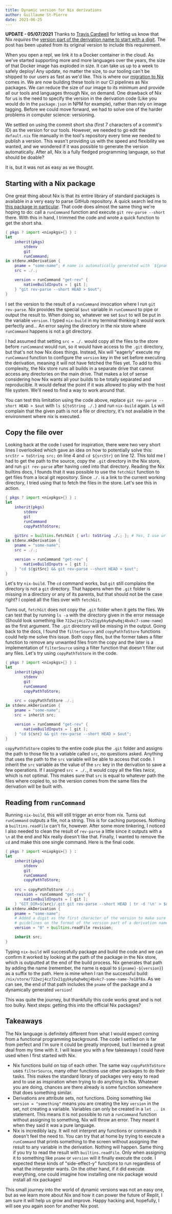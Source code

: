 ```yaml
---
title: Dynamic version for Nix derivations
author: Guillaume St-Pierre
date: 2021-06-25
---
```


**UPDATE - 05/07/2021** Thanks to [Travis Cardwell](https://www.extrema.is/) for letting us know that Nix _requires_ the [version part of the derivation name to start with a digit](https://nixos.org/manual/nixpkgs/stable/#sec-package-naming). The post has been upated from its original version to include this requirement. 

When you open a repl, we link it to a Docker container in the cloud. As we've started supporting more and more languages over the years, the size of that Docker image has exploded in size. It can take us up to a week to safely deploy! Any update, no matter the size, to our tooling can't be shipped to our users as fast as we'd like. This is where our [migration to Nix](https://blog.replit.com/nix) comes in. We are now building these tools in our CI pipelines as Nix packages. We can reduce the size of our image to its minimum and provide all our tools and languages through Nix, on demand. One drawback of Nix for us is the need to specify the version in the derivation code (Like you would do in the `package.json` in NPM for example), rather than rely on image tagging. Before we could move forward, we had to solve one of the harder problems in computer science: versioning.

We settled on using the commit short sha (first 7 characters of a commit's ID) as the version for our tools. However, we needed to go edit the `default.nix` file manually in the tool's repository every time we needed to publish a version. This wasn't providing us with the speed and flexibility we wanted, and we wondered if it was possible to generate the version automatically. After all, Nix is a fully fledged programming language, so that should be doable?

It is, but it was not as easy as we thought.

## Starting with a Nix package
One great thing about Nix is that its entire library of standard packages is available in a very easy to parse GitHub repository. A quick search led me to [this package in particular](https://github.com/NixOS/nixpkgs/blob/master/pkgs/build-support/fetchgitlocal/default.nix). That code does almost the same thing we're hoping to do: call a `runCommand` function and execute `git rev-parse --short` there. With this in hand, I trimmed the code and wrote a quick function to get the short sha.

```nix
{ pkgs ? import <nixpkgs>{} } :
let
    inherit(pkgs)
    	stdenv
        git
        runCommand;
in stdenv.mkDerivation {
    pname = "some-name"; # name is automatically generated with `${pname}-${version}`. Setting name instead would remove the version from it.
    src = ./.;

    version = runCommand "get-rev" {
        nativeBuildInputs = [ git ];
    } "git rev-parse --short HEAD > $out";
} 
```

I set the version to the result of a `runCommand` invocation where I run `git rev-parse`. Nix provides the special `$out` variable in `runCommand` to pipe or output the result to. When doing so, whatever we set `$out` to will be put in the variable `version`. I typed `nix-build` in my terminal thinking it would work perfectly and... An error saying the directory in the nix store where `runCommand` happens is not a git directory.

I had assumed that setting `src = ./.` would copy all the files to the store before `runCommand` would run, so it would have access to the `.git` directory, but that's not how Nix does things. Instead, Nix will "eagerly" execute my `runCommand` function to configure the `version` key in the set before executing the derivation, meaning it will not have fetched the files yet. To add to this complexity, the Nix store runs all builds in a separate drive that cannot access any directories on the main drive. That makes a lot of sense considering how Nix wants all your builds to be totally separated and reproducible. It would defeat the point if it was allowed to play with the host file system. We'll need to find a way to work around that.

You can test this limitation using the code above, replace `git rev-parse --short HEAD > $out` with `ls ${toString ./.}` and run `nix-build` again. Ls will complain that the given path is not a file or directory, it's not available in the environment where nix is executed.

## Copy the file over
Looking back at the code I used for inspiration, there were two very short lines I overlooked which gave an idea on how to potentially solve this: `srcStr = toString src;` on line 4 and `cd ${srcStr}` on line 12. This told me I had to get the path to the source, copy the `.git` directory in the Nix store, and run `git rev-parse` after having `cd`ed into that directory. Reading the Nix builtins docs, I founds that it was possible to use the `fetchGit` function to get files from a local git repository. Since `./.` is a link to the current working directory, I tried using that to fetch the files in the store. Let's see this in action.

```nix
{ pkgs ? import <nixpkgs>{} } :
let
    inherit(pkgs)
    	stdenv
        git
        runCommand
        copyPathToStore;
	
	gitSrc = builtins.fetchGit { url: toString ./.; }; # Yes, I use url with an absolute file path
in stdenv.mkDerivation {
    pname = "some-name";
    src = ./.;

    version = runCommand "get-rev" {
        nativeBuildInputs = [ git ];
    } "cd ${gitSrc} && git rev-parse --short HEAD > $out";
} 
```

Let's try `nix-build`. The `cd` command works, but `git` still complains the directory is not a `git` directory. That happens when the `.git` folder is missing in a directory or any of its parents, but that should not be the case right? I copied all the files over with `fetchGit`.

Turns out, `fetchGit` does not copy the `.git` folder when it gets the files. We can test that by running `ls -a` with the directory given in the error message (Should look something like `722wzj4cz72v21gybky6qhw0qj4bvkc7-some-name`) as the first argument. The `.git` directory will be missing in the output. Going back to the docs, I found the `filterSource` and `copyPathToStore` functions could help me solve this issue. Both copy files, but the former takes a filter function to remove any unwanted files from the copy and the later is a implementation of `filterSource` using a filter function that doesn't filter out any files. Let's try using `copyPathToStore` in the code.

```nix
{ pkgs ? import <nixpkgs>{} } :
let
    inherit(pkgs)
    	stdenv
        git
        runCommand
        copyPathToStore;
	
	src = copyPathToStore ./.;
in stdenv.mkDerivation {
    pname = "some-name";
    src = inherit src;

    version = runCommand "get-rev" {
        nativeBuildInputs = [ git ];
    } "cd ${src} && git rev-parse --short HEAD > $out";
} 
```

`copyPathToStore` copies to the entire code plus the `.git` folder and assigns the path to those file to a vatiable called `src`, no questions asked. Anything that uses the path to the `src` variable will be able to access that code. I inherit the `src` variable as the value of the `src` key in the derivation to save a few operations. If I assigned `src = ./.`, it would copy all the files _twice_, which is not optimal. This makes sure that `src` is equal to whatever path the files where copied to, so the version comes from the same files the derivation will be built with.

## Reading from `runCommand`
Running `nix-build`, this will still trigger an error from nix. Turns out `runCommand` outputs a file, not a string. This is for caching purposes. Nothing a `builtins.readFile` can't fix, however. After some more tinkering, I noticed I also needed to clean the result of `rev-parse` a little since it outputs with a `\n` at the end and Nix really doesn't like that. Finally, I wanted to remove the `cd` and make this one single command. Here is the final code.

```nix
{ pkgs ? import <nixpkgs>{} } :
let
    inherit(pkgs)
    	stdenv
        git
        runCommand
        copyPathToStore;
	
	src = copyPathToStore ./.;
	revision = runCommand "get-rev" {
        nativeBuildInputs = [ git ];
    } "GIT_DIR=${src}/.git git rev-parse --short HEAD | tr -d '\n' > $out";
in stdenv.mkDerivation {
    pname = "some-name";
    # Added a digit as the first character of the version to make sure to follow Nix's
    # guidelines on the format of the version part of a derivation name.
    version = "0" + builtins.readFile revision;

    inherit src;
} 
```

Typing `nix-build` will successfully package and build the code and we can confirm it worked by looking at the path of the package in the Nix store, which is outputted at the end of the build process. Nix generates that path by adding the name (remember, the name is equal to `${pname}-${version}`) as a suffix to the path. Here is mine when I ran the successful build: `/nix/store/722wzj4cz72v21gybky6qhw0qj4bvkc7-some-name-7e18f8a`. As we can see, the end of that path includes the `pname` of the package and a dynamically generated `version`!

This was quite the journey, but thankfully this code works great and is not too bulky. Next steps: getting this into the official Nix packages?

## Takeaways
The Nix language is definitely different from what I would expect coming from a functional programming background. The code I settled on is far from perfect and I'm sure it could be greatly improved, but I learned a great deal from my time with it. I will leave you with a few takeaways I could have used when I first started with Nix.

- Nix functions build on top of each other. The same way `copyPathToStore` uses `filterSource`, many other functions use other packages to do their tasks. This makes the standard library of packages very easy to read and to use as inspiration when trying to do anything in Nix. Whatever you are doing, chances are there already is some function somewhere that does something similar.
- Derivations are attribute sets, not functions. Doing something like `version = "something"` means you are creating the key `version` in the set, not creating a variable. Variables can only be created in a `let .. in` statement. This means it is not possible to run a `runCommand` function without assigning to something, Nix will throw an error. They meant it when they said it was a pure language.
- Nix is incredibly lazy. It will not interpret any functions or commands it doesn't feel the need to. You can try that at home by trying to execute a `runCommand` that prints something to the screen without assigning the result to any variable in the derivation. Nothing will happen. Same thing if you try to read the result with `builtins.readFile`. Only when assigning it to something like `pname` or `version` will it finally execute the code. I expected these kinds of "side-effect-y" functions to run regardless of what the interpreter wants. On the other hand, if it did execute everything, one could imagine how installing one nix package would install all nix packages!

This small journey into the world of dynamic versions was not an easy one, but as we learn more about Nix and how it can power the future of Replit, I am sure it will help us grow and improve. Happy hacking and, hopefully, I will see you again soon for another Nix post.